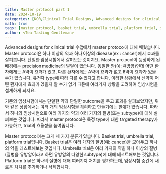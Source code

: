 ```yaml
---
title: Master protocol part 1
date: 2024-10-19
categories: [KOR,Clinical Trial Designs, Advanced designs for clinical trial]
math: true
tags: [master protocol, basket trial, umbrella trial, platform trial, subtype, oncology, clinical trial]     # TAG names should always be lowercase
author: <Tea Tasting Gentleman>
---
```


Advanced designs for clinical trial 수업에서 master protocol에 대해 배웠습니다. Master protocol은 하나 이상의 약과 하나 이상의 disease(ex : cancer)에서 효과를 살펴봅니다. 단일한 임상시험에서 살펴보는 것이지요. Master protocol이 등장하게 된 배경에는 precision medicine의 발달이 있습니다. 동일한 암(예: 유방암)인데 어떤 환자에게는 A약이 효과가 있고, 다른 환자에게는 A약이 효과가 없고 B약이 효과가 있을 수가 있습니다. 유전자 type에 따라 다를 수 있다고 합니다. 이러한 상황에서 신약이 어떤 환자에게 효과가 있을지 알 수가 없기 때문에 여러가지 상황을 고려하여 임상시험을 설계하게 되지요.

 

기존의 임상시험에서는 단일한 약과 단일한 outcome을 두고 효과를 살펴보았지만, 위와 같은 상황에서는 여러 개의 임상시험을 계획하고 만들기에는 한계가 있습니다. 따라서 하나의 임상시험으로 여러 가지의 약과 여러 가지의 질병(또는 subtype)에 대해 살펴보는 것입니다. 따라서 master protocol은 특정 type에 대한 targeted therapy가 가능하고, trial의 효율성을 높여줍니다.

 

Master protocol에는 크게 세 가지 분류가 있습니다. Basket trial, umbrella trial, platform trial입니다. Basket trial은 여러 가지의 질병(예: cancer)을 모아두고 하나의 약을 테스트해보는 것입니다. Umbrella trial은 여러 가지의 약을 하나 이상의 질병(질병을 유방암이라고 하면 유방암의 다양한 subtype)에 대해 테스트해보는 것입니다. Platform trial은 하나의 질병에 대해 여러가지 처치를 평가하는데, 임상시험 중간에 새로운 처치를 추가하거나 삭제합니다.